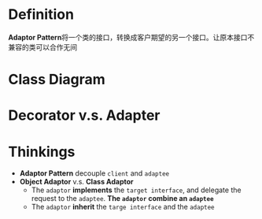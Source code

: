# Definition
**Adaptor Pattern**将一个类的接口，转换成客户期望的另一个接口。让原本接口不兼容的类可以合作无间

# Class Diagram

# Decorator v.s. Adapter

# Thinkings
* **Adaptor Pattern** decouple `client` and `adaptee`
* **Object Adaptor** v.s. **Class Adaptor**
  * The `adaptor` **implements** the `target interface`, and delegate the request to the `adaptee`. **The `adaptor` combine an `adaptee`**
  * The `adaptor` **inherit** the `targe interface` and the `adaptee`

